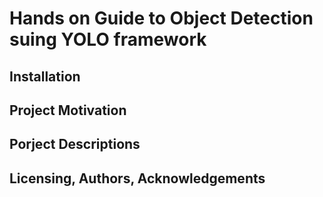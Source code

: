 # Hands on Guide to Object Detection suing YOLO framework
## Installation

## Project Motivation

## Porject Descriptions 

## Licensing, Authors, Acknowledgements


